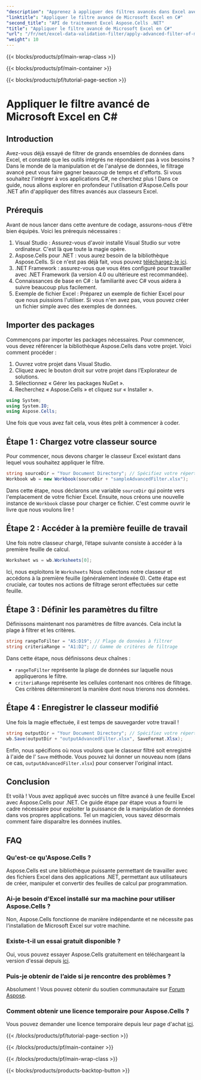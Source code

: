 ```yaml
---
"description": "Apprenez à appliquer des filtres avancés dans Excel avec C# et Aspose.Cells. Guide étape par étape inclus pour une mise en œuvre facile."
"linktitle": "Appliquer le filtre avancé de Microsoft Excel en C#"
"second_title": "API de traitement Excel Aspose.Cells .NET"
"title": "Appliquer le filtre avancé de Microsoft Excel en C#"
"url": "/fr/net/excel-data-validation-filter/apply-advanced-filter-of-microsoft-excel-in-csharp/"
"weight": 10
---
```


{{< blocks/products/pf/main-wrap-class >}}

{{< blocks/products/pf/main-container >}}

{{< blocks/products/pf/tutorial-page-section >}}

# Appliquer le filtre avancé de Microsoft Excel en C#

## Introduction

Avez-vous déjà essayé de filtrer de grands ensembles de données dans Excel, et constaté que les outils intégrés ne répondaient pas à vos besoins ? Dans le monde de la manipulation et de l'analyse de données, le filtrage avancé peut vous faire gagner beaucoup de temps et d'efforts. Si vous souhaitez l'intégrer à vos applications C#, ne cherchez plus ! Dans ce guide, nous allons explorer en profondeur l'utilisation d'Aspose.Cells pour .NET afin d'appliquer des filtres avancés aux classeurs Excel. 

## Prérequis

Avant de nous lancer dans cette aventure de codage, assurons-nous d'être bien équipés. Voici les prérequis nécessaires :

1. Visual Studio : Assurez-vous d'avoir installé Visual Studio sur votre ordinateur. C'est là que toute la magie opère.
2. Aspose.Cells pour .NET : vous aurez besoin de la bibliothèque Aspose.Cells. Si ce n'est pas déjà fait, vous pouvez [téléchargez-le ici](https://releases.aspose.com/cells/net/).
3. .NET Framework : assurez-vous que vous êtes configuré pour travailler avec .NET Framework (la version 4.0 ou ultérieure est recommandée).
4. Connaissances de base en C# : la familiarité avec C# vous aidera à suivre beaucoup plus facilement.
5. Exemple de fichier Excel : Préparez un exemple de fichier Excel pour que nous puissions l'utiliser. Si vous n'en avez pas, vous pouvez créer un fichier simple avec des exemples de données.

## Importer des packages

Commençons par importer les packages nécessaires. Pour commencer, vous devez référencer la bibliothèque Aspose.Cells dans votre projet. Voici comment procéder :

1. Ouvrez votre projet dans Visual Studio.
2. Cliquez avec le bouton droit sur votre projet dans l’Explorateur de solutions.
3. Sélectionnez « Gérer les packages NuGet ».
4. Recherchez « Aspose.Cells » et cliquez sur « Installer ».

```csharp
using System;
using System.IO;
using Aspose.Cells;
```

Une fois que vous avez fait cela, vous êtes prêt à commencer à coder.


## Étape 1 : Chargez votre classeur source

Pour commencer, nous devons charger le classeur Excel existant dans lequel vous souhaitez appliquer le filtre.

```csharp
string sourceDir = "Your Document Directory"; // Spécifiez votre répertoire de documents
Workbook wb = new Workbook(sourceDir + "sampleAdvancedFilter.xlsx");
```

Dans cette étape, nous déclarons une variable `sourceDir` qui pointe vers l'emplacement de votre fichier Excel. Ensuite, nous créons une nouvelle instance de `Workbook` classe pour charger ce fichier. C'est comme ouvrir le livre que nous voulons lire !

## Étape 2 : Accéder à la première feuille de travail

Une fois notre classeur chargé, l’étape suivante consiste à accéder à la première feuille de calcul.

```csharp
Worksheet ws = wb.Worksheets[0];
```

Ici, nous exploitons le `Worksheets` Nous collectons notre classeur et accédons à la première feuille (généralement indexée 0). Cette étape est cruciale, car toutes nos actions de filtrage seront effectuées sur cette feuille.

## Étape 3 : Définir les paramètres du filtre

Définissons maintenant nos paramètres de filtre avancés. Cela inclut la plage à filtrer et les critères.

```csharp
string rangeToFilter = "A5:D19"; // Plage de données à filtrer
string criteriaRange = "A1:D2"; // Gamme de critères de filtrage
```

Dans cette étape, nous définissons deux chaînes : 
- `rangeToFilter` représente la plage de données sur laquelle nous appliquerons le filtre.
- `criteriaRange` représente les cellules contenant nos critères de filtrage. Ces critères détermineront la manière dont nous trierons nos données.

## Étape 4 : Enregistrer le classeur modifié

Une fois la magie effectuée, il est temps de sauvegarder votre travail !

```csharp
string outputDir = "Your Document Directory"; // Spécifiez votre répertoire de sortie
wb.Save(outputDir + "outputAdvancedFilter.xlsx", SaveFormat.Xlsx);
```

Enfin, nous spécifions où nous voulons que le classeur filtré soit enregistré à l'aide de l' `Save` méthode. Vous pouvez lui donner un nouveau nom (dans ce cas, `outputAdvancedFilter.xlsx`) pour conserver l'original intact.

## Conclusion

Et voilà ! Vous avez appliqué avec succès un filtre avancé à une feuille Excel avec Aspose.Cells pour .NET. Ce guide étape par étape vous a fourni le cadre nécessaire pour exploiter la puissance de la manipulation de données dans vos propres applications. Tel un magicien, vous savez désormais comment faire disparaître les données inutiles.

## FAQ

### Qu'est-ce qu'Aspose.Cells ?
Aspose.Cells est une bibliothèque puissante permettant de travailler avec des fichiers Excel dans des applications .NET, permettant aux utilisateurs de créer, manipuler et convertir des feuilles de calcul par programmation.

### Ai-je besoin d'Excel installé sur ma machine pour utiliser Aspose.Cells ?
Non, Aspose.Cells fonctionne de manière indépendante et ne nécessite pas l'installation de Microsoft Excel sur votre machine.

### Existe-t-il un essai gratuit disponible ?
Oui, vous pouvez essayer Aspose.Cells gratuitement en téléchargeant la version d'essai depuis [ici](https://releases.aspose.com/).

### Puis-je obtenir de l’aide si je rencontre des problèmes ?
Absolument ! Vous pouvez obtenir du soutien communautaire sur [Forum Aspose](https://forum.aspose.com/c/cells/9).

### Comment obtenir une licence temporaire pour Aspose.Cells ?
Vous pouvez demander une licence temporaire depuis leur page d'achat [ici](https://purchase.aspose.com/temporary-license/). 

{{< /blocks/products/pf/tutorial-page-section >}}

{{< /blocks/products/pf/main-container >}}

{{< /blocks/products/pf/main-wrap-class >}}

{{< blocks/products/products-backtop-button >}}
